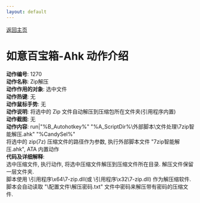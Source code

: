 ```yaml
---
layout: default
---
```

<link rel="stylesheet" href="../Actions/css/atom-one-light.min.css">
<script src="../Actions/js/highlight.min.js"></script>
<script>hljs.highlightAll();</script>

[返回主页](http://wyagd001.github.io/RuYi-Ahk)

# [](#header-2) 如意百宝箱-Ahk 动作介绍

**动作编号**: 1270  
**动作名称**: Zip解压  
**动作作用的对象**: 选中文件  
**动作热键**: 无  
**动作鼠标手势**: 无  
**动作说明**: 将选中的 Zip 文件自动解压到压缩包所在文件夹(引用程序内置)  
**动作截图**:  无   
**动作内容**: run|"%B_Autohotkey%" "%A_ScriptDir%\外部脚本\文件处理\7zip智能解压.ahk" "%CandySel%"  
将选中的 zip(7z) 压缩文件的路径作为参数, 执行外部脚本文件 "7zip智能解压.ahk", ATA 内置动作  
**代码及详细解释**:    
选中压缩文件, 执行动作, 将选中压缩文件解压到压缩文件所在目录. 解压文件保留一层文件夹.  
脚本使用 \引用程序\x64\7-zip.dll(或 \引用程序\x32\7-zip.dll) 作为解压缩软件.  
脚本会自动读取 "\配置文件\解压密码.txt" 文件中密码来解压带有密码的压缩文件.  
